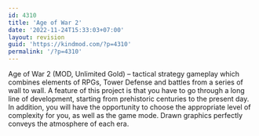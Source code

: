 ```yaml
---
id: 4310
title: 'Age of War 2'
date: '2022-11-24T15:33:03+07:00'
layout: revision
guid: 'https://kindmod.com/?p=4310'
permalink: '/?p=4310'
---
```


Age of War 2 (MOD, Unlimited Gold) – tactical strategy gameplay which combines elements of RPGs, Tower Defense and battles from a series of wall to wall. A feature of this project is that you have to go through a long line of development, starting from prehistoric centuries to the present day. In addition, you will have the opportunity to choose the appropriate level of complexity for you, as well as the game mode. Drawn graphics perfectly conveys the atmosphere of each era.
